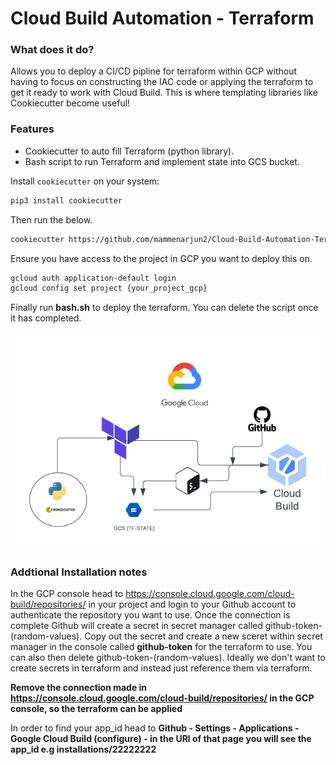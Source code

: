 
# Cloud Build Automation - Terraform

### What does it do?

Allows you to deploy a CI/CD pipline for terraform within GCP without having to focus on constructing
the IAC code or applying the terraform to get it ready to work with Cloud Build. This is where templating
libraries like Cookiecutter become useful! 

### Features 

- Cookiecutter to auto fill Terraform (python library).
- Bash script to run Terraform and implement state into GCS bucket.


Install `cookiecutter` on your system:

```sh
pip3 install cookiecutter
```

Then run the below.

```sh
cookiecutter https://github.com/mammenarjun2/Cloud-Build-Automation-Terraform.git
```

Ensure you have access to the project in GCP you want to deploy this on.

```sh
gcloud auth application-default login
gcloud config set project {your_project_gcp}
```

Finally run **bash.sh** to deploy the terraform. 
You can delete the script once it has completed.

![Image Alt Text](/design/Cloud_build_automation.png)

### Addtional Installation notes

In the GCP console head to https://console.cloud.google.com/cloud-build/repositories/
in your project and login to your Github account to authenticate the repository you want to use.
Once the connection is complete Github will create a secret in secret manager called github-token-(random-values).
Copy out the secret and create a new sceret within secret manager in the console called **github-token** for the terraform to use.
You can also then delete github-token-(random-values). Ideally we don't want to create secrets in terraform and instead just reference them via terraform.

**Remove the connection made in https://console.cloud.google.com/cloud-build/repositories/ in the GCP console, so the
terraform can be applied**

In order to find your app_id head to **Github - Settings - Applications - Google Cloud Build (configure) - in the
URl of that page you will see the app_id e.g installations/22222222**